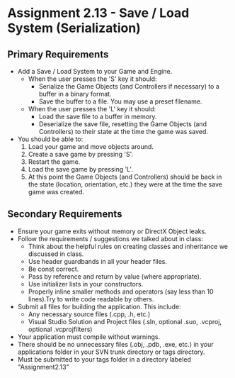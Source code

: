# Assignment 2.13 - Save / Load System (Serialization)

## Primary Requirements

- Add a Save / Load System to your Game and Engine.
  - When the user presses the 'S' key it should:
    - Serialize the Game Objects (and Controllers if necessary) to a buffer in a binary format.
    - Save the buffer to a file. You may use a preset filename.
  - When the user presses the 'L' key it should:
    - Load the save file to a buffer in memory.
    - Deserialize the save file, resetting the Game Objects (and Controllers) to their state at the time the game was saved.
- You should be able to:
  1. Load your game and move objects around.
  2. Create a save game by pressing 'S'.
  3. Restart the game.
  4. Load the save game by pressing 'L'.
  5. At this point the Game Objects (and Controllers) should be back in the state (location, orientation, etc.) they were at the time the save game was created.

## Secondary Requirements

- Ensure your game exits without memory or DirectX Object leaks.
- Follow the requirements / suggestions we talked about in class:
  - Think about the helpful rules on creating classes and inheritance we discussed in class.
  - Use header guardbands in all your header files.
  - Be const correct.
  - Pass by reference and return by value (where appropriate).
  - Use initializer lists in your constructors.
  - Properly inline smaller methods and operators (say less than 10 lines).Try to write code readable by others.
- Submit all files for building the application. This include:
  - Any necessary source files (.cpp, .h, etc.)
  - Visual Studio Solution and Project files (.sln, optional .suo, .vcproj, optional .vcprojfilters)
- Your application must compile without warnings.
- There should be no unnecessary files (.obj, .pdb, .exe, etc.) in your applications folder in your SVN trunk directory or tags directory.
- Must be submitted to your tags folder in a directory labeled "Assignment2.13"